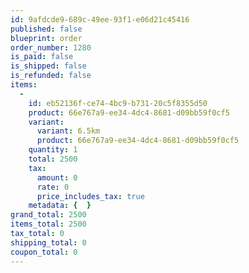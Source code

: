 ```yaml
---
id: 9afdcde9-689c-49ee-93f1-e06d21c45416
published: false
blueprint: order
order_number: 1280
is_paid: false
is_shipped: false
is_refunded: false
items:
  -
    id: eb52136f-ce74-4bc9-b731-20c5f8355d50
    product: 66e767a9-ee34-4dc4-8681-d09bb59f0cf5
    variant:
      variant: 6.5km
      product: 66e767a9-ee34-4dc4-8681-d09bb59f0cf5
    quantity: 1
    total: 2500
    tax:
      amount: 0
      rate: 0
      price_includes_tax: true
    metadata: {  }
grand_total: 2500
items_total: 2500
tax_total: 0
shipping_total: 0
coupon_total: 0
---
```

